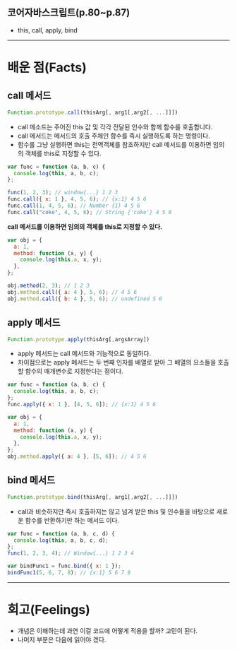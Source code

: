 ## 코어자바스크립트(p.80~p.87)

- this, call, apply, bind

---

# 배운 점(Facts)

## call 메서드

```javascript
Function.prototype.call(thisArg[, arg1[,arg2[, ...]]])
```

- call 메소드는 주어진 this 값 및 각각 전달된 인수와 함께 함수를 호출합니다.
- call 메서드는 메서드의 호출 주체인 함수를 즉시 실행하도록 하는 명령이다.
- 함수를 그냥 실행하면 this는 전역객체를 참조하지만 call 메서드를 이용하면 임의의 객체를 this로 지정할 수 있다.

```javascript
var func = function (a, b, c) {
  console.log(this, a, b, c);
};

func(1, 2, 3); // window{...} 1 2 3
func.call({ x: 1 }, 4, 5, 6); // {x:1} 4 5 6
func.call(1, 4, 5, 6); // Number {1} 4 5 6
func.call("coke", 4, 5, 6); // String {'coke'} 4 5 6
```

**call 메서드를 이용하면 임의의 객체를 this로 지정할 수 있다.**

```javascript
var obj = {
  a: 1,
  method: function (x, y) {
    console.log(this.a, x, y);
  },
};

obj.method(2, 3); // 1 2 3
obj.method.call({ a: 4 }, 5, 6); // 4 5 6
obj.method.call({ b: 4 }, 5, 6); // undefined 5 6
```

## apply 메서드

```javascript
Function.prototype.apply(thisArg[,argsArray])
```

- apply 메서드는 call 메서드와 기능적으로 동일하다.
- 차이점으로는 apply 메서드는 두 번째 인자를 배열로 받아 그 배열의 요소들을 호출할 함수의 매개변수로 지정한다는 점이다.

```javascript
var func = function (a, b, c) {
  console.log(this, a, b, c);
};
func.apply({ x: 1 }, [4, 5, 6]); // {x:1} 4 5 6

var obj = {
  a: 1,
  method: function (x, y) {
    console.log(this.a, x, y);
  },
};
obj.method.apply({ a: 4 }, [5, 6]); // 4 5 6
```

## bind 메서드

```javascript
Function.prototype.bind(thisArg[, arg1[,arg2[, ...]]])
```

- call과 비슷하지만 즉시 호출하지는 않고 넘겨 받은 this 및 인수들을 바탕으로 새로운 함수를 반환하기만 하는 메서드 이다.

```javascript
var func = function (a, b, c, d) {
  console.log(this, a, b, c, d);
};
func(1, 2, 3, 4); // Window{...} 1 2 3 4

var bindFunc1 = func.bind({ x: 1 });
bindFunc1(5, 6, 7, 8); // {x:1} 5 6 7 8
```

---

# 회고(Feelings)

- 개념은 이해하는데 과연 이걸 코드에 어떻게 적용을 할까? 고민이 된다.
- 나머지 부분은 다음에 읽어야 겠다.
